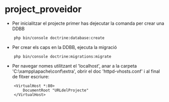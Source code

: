 # project_proveidor

* Per inicialitzar el projecte primer has dejecutar la comanda per crear una DDBB
```	
	php bin/console doctrine:database:create
```
* Per crear els caps en la DDBB, ejecuta la migració
```
	php bin/console doctrine:migrations:migrate
```
* Per navegar nomes utilitzant el 'localhost', anar a la carpeta 'C:\xampp\apache\conf\extra', obrir el doc 'httpd-vhosts.conf' i al final de fitxer escriure:
```
	<VirtualHost *:80>    
	    DocumentRoot "URLdelProjecte"
	</VirtualHost>
```
